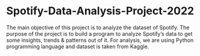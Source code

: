 # Spotify-Data-Analysis-Project-2022
The main objective of this project is to analyze the dataset of Spotify. The purpose of the project is to build a program to analyze Spotify’s data to get some insights, trends &amp; patterns out of it. For analysis, we are using Python programming language and dataset is taken from Kaggle.
